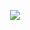 
<p align="center">
  <img src="https://github.com/user-attachments/assets/945bf622-ee9d-4b9f-bdbb-e1aa9713cfe9" />
</p>
